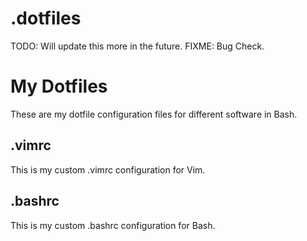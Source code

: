 # .dotfiles

TODO: Will update this more in the future.
FIXME: Bug Check.

# My Dotfiles
These are my dotfile configuration files for different software in Bash.
## .vimrc
This is my custom .vimrc configuration for Vim.
## .bashrc
This is my custom .bashrc configuration for Bash.


